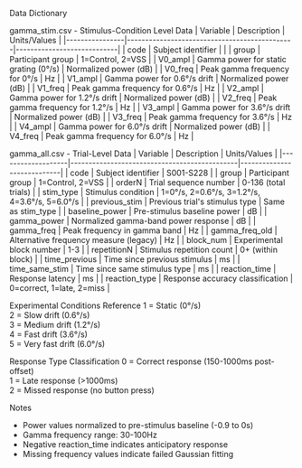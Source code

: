 Data Dictionary

gamma_stim.csv - Stimulus-Condition Level Data
| Variable       | Description                                  | Units/Values               |
|----------------|----------------------------------------------|----------------------------|
| code           | Subject identifier                           |                            |
| group          | Participant group                            | 1=Control, 2=VSS           |
| V0_ampl        | Gamma power for static grating (0°/s)        | Normalized power (dB)      |
| V0_freq        | Peak gamma frequency for 0°/s                | Hz                         |
| V1_ampl        | Gamma power for 0.6°/s drift                 | Normalized power (dB)      |
| V1_freq        | Peak gamma frequency for 0.6°/s              | Hz                         |
| V2_ampl        | Gamma power for 1.2°/s drift                 | Normalized power (dB)      |
| V2_freq        | Peak gamma frequency for 1.2°/s              | Hz                         |
| V3_ampl        | Gamma power for 3.6°/s drift                 | Normalized power (dB)      |
| V3_freq        | Peak gamma frequency for 3.6°/s              | Hz                         |
| V4_ampl        | Gamma power for 6.0°/s drift                 | Normalized power (dB)      |
| V4_freq        | Peak gamma frequency for 6.0°/s              | Hz                         |

gamma_all.csv - Trial-Level Data
| Variable          | Description                                  | Units/Values               |
|-------------------|----------------------------------------------|----------------------------|
| code              | Subject identifier                           | S001-S228                  |
| group             | Participant group                            | 1=Control, 2=VSS           |
| orderN            | Trial sequence number                        | 0-136 (total trials)       |
| stim_type         | Stimulus condition                           | 1=0°/s, 2=0.6°/s, 3=1.2°/s, 4=3.6°/s, 5=6.0°/s |
| previous_stim     | Previous trial's stimulus type               | Same as stim_type          |
| baseline_power    | Pre-stimulus baseline power                  | dB                         |
| gamma_power       | Normalized gamma-band power response         | dB                         |
| gamma_freq        | Peak frequency in gamma band                 | Hz                         |
| gamma_freq_old    | Alternative frequency measure (legacy)       | Hz                         |
| block_num         | Experimental block number                    | 1-3                        |
| repetitionN       | Stimulus repetition count                    | 0+ (within block)          |
| time_previous     | Time since previous stimulus                 | ms                         |
| time_same_stim    | Time since same stimulus type                | ms                         |
| reaction_time     | Response latency                             | ms                         |
| reaction_type     | Response accuracy classification             | 0=correct, 1=late, 2=miss  |

Experimental Conditions Reference
1 = Static (0°/s)  
2 = Slow drift (0.6°/s)  
3 = Medium drift (1.2°/s)  
4 = Fast drift (3.6°/s)  
5 = Very fast drift (6.0°/s)

Response Type Classification
0 = Correct response (150-1000ms post-offset)  
1 = Late response (>1000ms)  
2 = Missed response (no button press)

Notes
- Power values normalized to pre-stimulus baseline (-0.9 to 0s)
- Gamma frequency range: 30-100Hz
- Negative reaction_time indicates anticipatory response
- Missing frequency values indicate failed Gaussian fitting